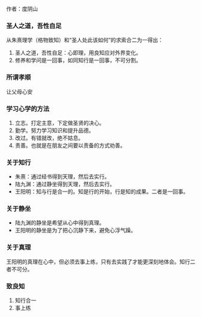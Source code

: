 作者：度阴山

### 圣人之道，吾性自足

从朱熹理学（格物致知）和“圣人处此该如何”的求索合二为一得出：

1. 圣人之道，吾性自足：心即理，用良知应对外界变化。
2. 修养和学问是一回事，如同知行是一回事，不可分割。

### 所谓孝顺

让父母心安

### 学习心学的方法

1. 立志。打定主意，下定做圣贤的决心。
2. 勤学。努力学习知识和提升品德。
3. 改过。有错就改，绝不姑息。
4. 责善。也就是在朋友之间要以责备的方式劝善。

### 关于知行

- 朱熹：通过经书得到天理，然后去实行。
- 陆九渊：通过静坐得到天理，然后去实行。
- 王阳明：知与行是合一的。知是行的开始，行是知的成果。二者是一回事。

### 关于静坐

- 陆九渊的静坐是希望从心中得到真理。
- 王阳明的静坐是为了把心沉静下来，避免心浮气躁。

### 关于真理

王阳明的真理在心中，但必须去事上练，只有去实践了才能更深刻地体会。知行二者不可分。

### 致良知

1. 知行合一
2. 事上练

